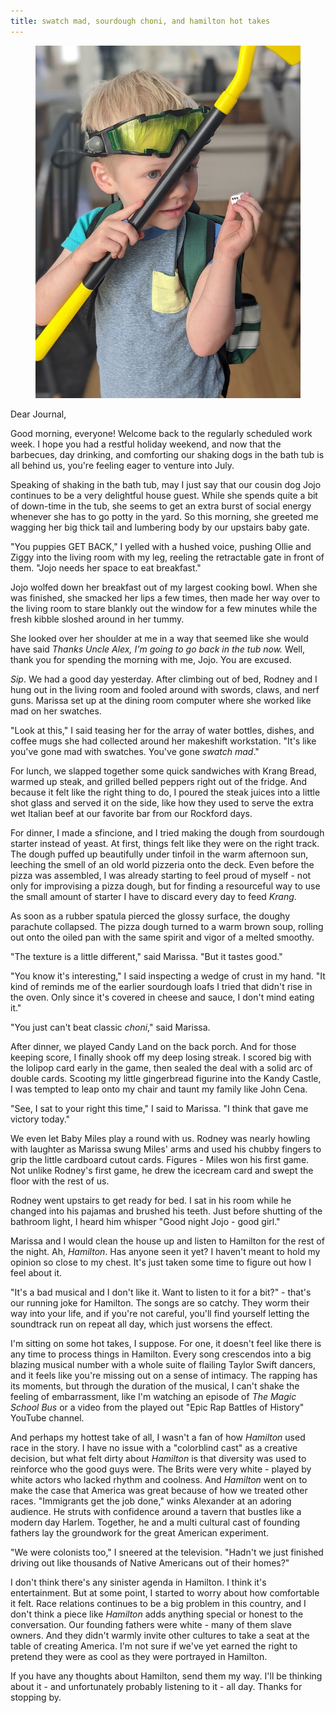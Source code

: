 ```yaml
---
title: swatch mad, sourdough choni, and hamilton hot takes
---
```


<figure>
  <a href="/images/banners/2020-07-06.jpg">
    <img alt="banner" src="/images/banners/2020-07-06.jpg"/>
  </a>
</figure>

Dear Journal,

Good morning, everyone!  Welcome back to the regularly scheduled work
week.  I hope you had a restful holiday weekend, and now that the
barbecues, day drinking, and comforting our shaking dogs in the bath
tub is all behind us, you're feeling eager to venture into July.

Speaking of shaking in the bath tub, may I just say that our cousin
dog Jojo continues to be a very delightful house guest.  While she
spends quite a bit of down-time in the tub, she seems to get an extra
burst of social energy whenever she has to go potty in the yard.  So
this morning, she greeted me wagging her big thick tail and lumbering
body by our upstairs baby gate.

"You puppies GET BACK," I yelled with a hushed voice, pushing Ollie
and Ziggy into the living room with my leg, reeling the retractable
gate in front of them.  "Jojo needs her space to eat breakfast."

Jojo wolfed down her breakfast out of my largest cooking bowl.  When
she was finished, she smacked her lips a few times, then made her way
over to the living room to stare blankly out the window for a few
minutes while the fresh kibble sloshed around in her tummy.

She looked over her shoulder at me in a way that seemed like she would
have said _Thanks Uncle Alex, I'm going to go back in the tub now._
Well, thank you for spending the morning with me, Jojo.  You are
excused.

_Sip_.  We had a good day yesterday.  After climbing out of bed,
Rodney and I hung out in the living room and fooled around with
swords, claws, and nerf guns.  Marissa set up at the dining room
computer where she worked like mad on her swatches.

"Look at this," I said teasing her for the array of water bottles,
dishes, and coffee mugs she had collected around her makeshift
workstation.  "It's like you've gone mad with swatches.  You've gone
_swatch mad_."

For lunch, we slapped together some quick sandwiches with Krang Bread,
warmed up steak, and grilled belled peppers right out of the fridge.
And because it felt like the right thing to do, I poured the steak
juices into a little shot glass and served it on the side, like how
they used to serve the extra wet Italian beef at our favorite bar from
our Rockford days.

For dinner, I made a sfincione, and I tried making the dough from
sourdough starter instead of yeast.  At first, things felt like they
were on the right track.  The dough puffed up beautifully under
tinfoil in the warm afternoon sun, leeching the smell of an old world
pizzeria onto the deck.  Even before the pizza was assembled, I was
already starting to feel proud of myself - not only for improvising a
pizza dough, but for finding a resourceful way to use the small amount
of starter I have to discard every day to feed _Krang_.

As soon as a rubber spatula pierced the glossy surface, the doughy
parachute collapsed.  The pizza dough turned to a warm brown soup,
rolling out onto the oiled pan with the same spirit and vigor of a
melted smoothy.

"The texture is a little different," said Marissa.  "But it tastes
good."

"You know it's interesting," I said inspecting a wedge of crust in my
hand.  "It kind of reminds me of the earlier sourdough loafs I tried
that didn't rise in the oven.  Only since it's covered in cheese and
sauce, I don't mind eating it."

"You just can't beat classic _choni_," said Marissa.

After dinner, we played Candy Land on the back porch.  And for those
keeping score, I finally shook off my deep losing streak.  I scored
big with the lolipop card early in the game, then sealed the deal with
a solid arc of double cards.  Scooting my little gingerbread figurine
into the Kandy Castle, I was tempted to leap onto my chair and taunt
my family like John Cena.

"See, I sat to your right this time," I said to Marissa.  "I think
that gave me victory today."

We even let Baby Miles play a round with us.  Rodney was nearly
howling with laughter as Marissa swung Miles' arms and used his chubby
fingers to grip the little cardboard cutout cards.  Figures - Miles
won his first game.  Not unlike Rodney's first game, he drew the
icecream card and swept the floor with the rest of us.

Rodney went upstairs to get ready for bed.  I sat in his room while he
changed into his pajamas and brushed his teeth.  Just before shutting
of the bathroom light, I heard him whisper "Good night Jojo - good
girl."

Marissa and I would clean the house up and listen to Hamilton for the
rest of the night.  Ah, _Hamilton_.  Has anyone seen it yet?  I
haven't meant to hold my opinion so close to my chest.  It's just
taken some time to figure out how I feel about it.

"It's a bad musical and I don't like it.  Want to listen to it for a
bit?" - that's our running joke for Hamilton.  The songs are so
catchy.  They worm their way into your life, and if you're not
careful, you'll find yourself letting the soundtrack run on repeat all
day, which just worsens the effect.

I'm sitting on some hot takes, I suppose.  For one, it doesn't feel
like there is any time to process things in Hamilton.  Every song
crescendos into a big blazing musical number with a whole suite of
flailing Taylor Swift dancers, and it feels like you're missing out on
a sense of intimacy.  The rapping has its moments, but through the
duration of the musical, I can't shake the feeling of embarrassment,
like I'm watching an episode of _The Magic School Bus_ or a video from
the played out "Epic Rap Battles of History" YouTube channel.

And perhaps my hottest take of all, I wasn't a fan of how _Hamilton_
used race in the story.  I have no issue with a "colorblind cast" as a
creative decision, but what felt dirty about _Hamilton_ is that
diversity was used to reinforce who the good guys were.  The Brits
were very white - played by white actors who lacked rhythm and
coolness.  And _Hamilton_ went on to make the case that America was
great because of how we treated other races.  "Immigrants get the job
done," winks Alexander at an adoring audience.  He struts with
confidence around a tavern that bustles like a modern day Harlem.
Together, he and a multi cultural cast of founding fathers lay the
groundwork for the great American experiment.

"We were colonists too," I sneered at the television.  "Hadn't we just
finished driving out like thousands of Native Americans out of their
homes?"

I don't think there's any sinister agenda in Hamilton.  I think it's
entertainment.  But at some point, I started to worry about how
comfortable it felt.  Race relations continues to be a big problem in
this country, and I don't think a piece like _Hamilton_ adds anything
special or honest to the conversation.  Our founding fathers were
white - many of them slave owners.  And they didn't warmly invite
other cultures to take a seat at the table of creating America.  I'm
not sure if we've yet earned the right to pretend they were as cool as
they were portrayed in Hamilton.

If you have any thoughts about Hamilton, send them my way.  I'll be
thinking about it - and unfortunately probably listening to it - all
day.  Thanks for stopping by.
